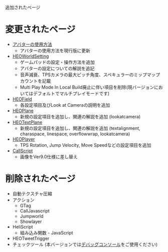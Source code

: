 追加されたページ

# 変更されたページ
- [アバターの使用方法](https://vrhikky.github.io/VketCloudSDK_Documents/9.0/ja/AboutVketCloudSDK/SetupAvatar.html)
    - アバターの使用方法を現行版に更新
- [HEOWorldSetting](https://vrhikky.github.io/VketCloudSDK_Documents/9.0/ja/HEOComponents/HEOWorldSetting.html)
    - ゲームパッドの設定・操作方法を追加
    - アバターの設定についての解説を追記
    - 音声減衰、TPSカメラの最大ピッチ角度、スペキュラーのミップマップカウントを記載
    - Multi Play Mode In Local Build廃止に伴い項目を削除(現バージョンにおいてはデフォルトでマルチプレイモードです)
- [HEOField](https://vrhikky.github.io/VketCloudSDK_Documents/9.0/ja/HEOComponents/HEOField.html)
    - 各設定項目及びLook at Cameraの説明を追加
- [HEOPlane](https://vrhikky.github.io/VketCloudSDK_Documents/9.0/ja/HEOComponents/HEOPlane.html)
    - 新規の設定項目を追加し、関連の解説を追加 (lookatcamera) 
- [HEOTextPlane](https://vrhikky.github.io/VketCloudSDK_Documents/9.0/ja/HEOComponents/HEOTextPlane.html)
    - 新規の設定項目を追加し、関連の解説を追加 (textalignment, charaspace, linespace, overflowwrap, lookatcamera) 
- [HEOPlayer](https://vrhikky.github.io/VketCloudSDK_Documents/9.0/ja/HEOComponents/HEOPlayer.html)
    - TPS Rotation, Jump Velocity, Move Speedなどの設定項目を追加
- [CallScript](https://vrhikky.github.io/VketCloudSDK_Documents/9.0/ja/Actions/Programmatic/CallScript.html)
    - 画像をVer9.0仕様に差し替え

# 削除されたページ
- 自動テクスチャ圧縮
- アクション
    - GTag
    - CallJavascript
    - Jumpworld
    - Showlayer
- HeliScript
    - 組み込み関数 - JavaScript
- HEOTweetTrigger
- チェックツール (本バージョンでは[デバッグコンソール](https://vrhikky.github.io/VketCloudSDK_Documents/9.0/ja/debugconsole/debugconsole.html)をご使用ください)